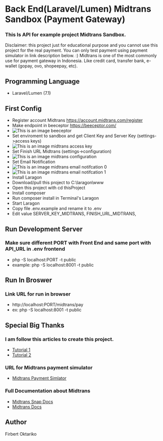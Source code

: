 # Back End(Laravel/Lumen) Midtrans Sandbox (Payment Gateway)
### This Is API for example project Midtrans Sandbox. 
Disclaimer: this project just for educational purpose and you cannot use this project for the real payment. You can only test payment using payment simulator in link description below. :) 
Midtrans is one of the most commonly use for payment gateway in Indonesia. Like credit card, transfer bank, e-wallet (gopay, ovo, shopeepay, etc).  

## Programming Language
- Laravel/Lumen (7.1)

## First Config
- Register account Midtrans https://account.midtrans.com/register
- Make endpoint in beeceptor https://beeceptor.com/
- ![This is an image beeceptor](https://drive.google.com/file/d/15Asa7kVxjYV9akNEL380KlVEptmvGXW9/view?usp=sharing)
- Set enviroment to sandbox and get Client Key and Server Key (settings->access keys)
- ![This is an image midtrans access key](https://drive.google.com/file/d/1MN0wtwkoEC6J3SxvvhGV67AMb2wdV_Ft/view?usp=sharing)
- Set Finish URL Midtrans (settings->configuration)
- ![This is an image midtrans configuration](https://drive.google.com/file/d/1n9IntSsFLXD4jugDh8dqsfe_L2YmkYPn/view?usp=sharing)
- Set Email Notification
- ![This is an image midtrans email notifcation 0](https://drive.google.com/file/d/1wAkHkKZQ5cN6n4XGgOtQJ0M_nlXk0ZyM/view?usp=sharing)
- ![This is an image midtrans email notifcation 1](https://drive.google.com/file/d/1Vds6AqzlhNpVp6dCK1Lj8q88doAU0llc/view?usp=sharing)
- Install Laragon
- Download/pull this project to C:\laragon\www
- Open this project with cd thisProject
- Install composer
- Run composer install in Terminal's Laragon
- Start Laragon
- Copy file .env.example and rename it to .env
- Edit value SERVER_KEY_MIDTRANS, FINISH_URL_MIDTRANS,

## Run Development Server
### Make sure different PORT with Front End and same port with API_URL in .env frontend
- php -S localhost:PORT -t public
- example: php -S localhost:8001 -t public

## Run In Broswer
### Link URL for run in browser
- http://localhost:PORT/midtrans/pay
- ex: php -S localhost:8001 -t public

## Special Big Thanks 
### I am follow this articles to create this project.
- [Tutorial 1](https://azharogi.medium.com/membuat-api-menggunakan-lumen-untuk-metode-midtrans-snap-payment-gateway-a9beba75f0f8)
- [Tutorial 2](https://azharogi.medium.com/integrasi-snap-api-midtrans-menggunakan-laravel-dengan-promise-midtrans-snap-ep2-afb5cc4c9a7f)
### URL for Midtrans payment simulator
- [Midtrans Payment Simlator](https://docs.midtrans.com/en/technical-reference/sandbox-test)
### Full Documentation about Midtrans
- [Midtrans Snap Docs](https://snap-docs.midtrans.com/#getting-started)
- [Midtrans Docs](https://docs.midtrans.com/)

## Author 
Firbert Oktariko 